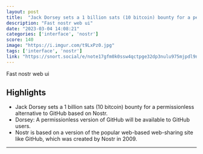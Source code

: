 ```yaml
---
layout: post
title:  "Jack Dorsey sets a 1 billion sats (10 bitcoin) bounty for a permissionless alternative to GitHub based on Nostr"
description: "Fast nostr web ui"
date: "2023-03-04 14:08:21"
categories: ['interface', 'nostr']
score: 140
image: "https://i.imgur.com/t9LxPz0.jpg"
tags: ['interface', 'nostr']
link: "https://snort.social/e/note17gfm0k0ssw4qctpge32dp3nulu975mjpdl9nqmrs78msp622d90qvdral4"
---
```


Fast nostr web ui

## Highlights

- Jack Dorsey sets a 1 billion sats (10 bitcoin) bounty for a permissionless alternative to GitHub based on Nostr.
- Dorsey: A permissionless version of GitHub will be available to GitHub users.
- Nostr is based on a version of the popular web-based web-sharing site like GitHub, which was created by Nostr in 2009.

---
